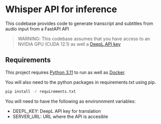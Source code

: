 # Whisper API for inference

This codebase provides code to generate transcript and subtitles from audio input from a FastAPI API

> WARNING: This codebase assumes that you have access to an NVIDIA GPU (CUDA 12.1) as well a [DeepL API key](https://www.deepl.com/en/docs-api)

## Requirements

This project requires [Python 3.11](https://www.python.org/downloads/) to run as well as [Docker](https://www.docker.com/get-started/).

You will also need to the python packages in requirements.txt using pip.

```bash
pip install -r requirements.txt
```

You will need to have the following as environnment variables:

- DEEPL_KEY: DeepL API key for translation
- SERVER_URL: URL where the API is accesible

